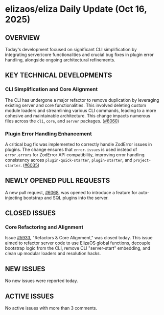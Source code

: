 # elizaos/eliza Daily Update (Oct 16, 2025)
## OVERVIEW 
Today's development focused on significant CLI simplification by integrating server/core functionalities and crucial bug fixes in plugin error handling, alongside ongoing architectural refinements.

## KEY TECHNICAL DEVELOPMENTS

### CLI Simplification and Core Alignment
The CLI has undergone a major refactor to remove duplication by leveraging existing server and core functionalities. This involved deleting custom module loaders and streamlining various CLI commands, leading to a more cohesive and maintainable architecture. This change impacts numerous files across the `cli`, `core`, and `server` packages. ([#6060](https://github.com/elizaos/eliza/pull/6060))

### Plugin Error Handling Enhancement
A critical bug fix was implemented to correctly handle ZodError issues in plugins. The change ensures that `error.issues` is used instead of `error.errors` for ZodError API compatibility, improving error handling consistency across `plugin-quick-starter`, `plugin-starter`, and `project-starter`. ([#6035](https://github.com/elizaos/eliza/pull/6035))

## NEWLY OPENED PULL REQUESTS
A new pull request, [#6068](https://github.com/elizaos/eliza/pull/6068), was opened to introduce a feature for auto-injecting bootstrap and SQL plugins into the server.

## CLOSED ISSUES

### Core Refactoring and Alignment
Issue [#5933](https://github.com/elizaos/eliza/issues/5933), "Refactors & Core Alignment," was closed today. This issue aimed to refactor server code to use ElizaOS global functions, decouple bootstrap logic from the CLI, remove CLI "server-start" embedding, and clean up modular loaders and resolution hacks.

## NEW ISSUES
No new issues were reported today.

## ACTIVE ISSUES
No active issues with more than 3 comments.